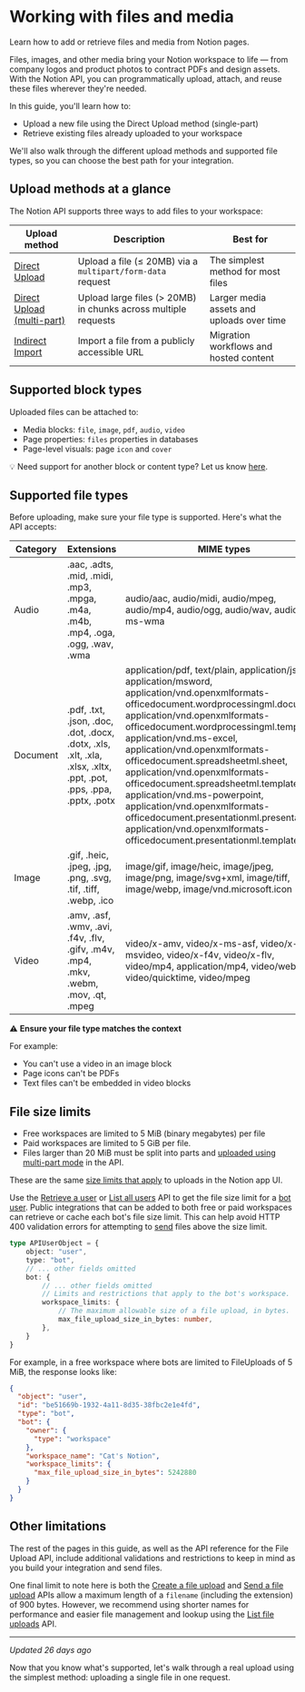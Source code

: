 # Working with files and media

Learn how to add or retrieve files and media from Notion pages.

Files, images, and other media bring your Notion workspace to life — from company logos and product photos to contract
PDFs and design assets. With the Notion API, you can programmatically upload, attach, and reuse these files wherever
they're needed.

In this guide, you'll learn how to:

- Upload a new file using the Direct Upload method (single-part)
- Retrieve existing files already uploaded to your workspace

We'll also walk through the different upload methods and supported file types, so you can choose the best path for your
integration.

## Upload methods at a glance

The Notion API supports three ways to add files to your workspace:

| Upload method                                            | Description                                                    | Best for                                  |
|----------------------------------------------------------|----------------------------------------------------------------|-------------------------------------------|
| [Direct Upload](/docs/direct-upload)                     | Upload a file (≤ 20MB) via a `multipart/form-data` request     | The simplest method for most files        |
| [Direct Upload (multi-part)](/docs/sending-larger-files) | Upload large files (> 20MB) in chunks across multiple requests | Larger media assets and uploads over time |
| [Indirect Import](/docs/importing-external-files)        | Import a file from a publicly accessible URL                   | Migration workflows and hosted content    |

## Supported block types

Uploaded files can be attached to:

- Media blocks: `file`, `image`, `pdf`, `audio`, `video`
- Page properties: `files` properties in databases
- Page-level visuals: page `icon` and `cover`

💡 Need support for another block or content type? Let us
know [here](https://notiondevs.notion.site/1f8a4445d271805da593dd86bd86872b?pvs=105).

## Supported file types

Before uploading, make sure your file type is supported. Here's what the API accepts:

| Category | Extensions                                                                                                        | MIME types                                                                                                                                                                                                                                                                                                                                                                                                                                                                                                                                                              |
|----------|-------------------------------------------------------------------------------------------------------------------|-------------------------------------------------------------------------------------------------------------------------------------------------------------------------------------------------------------------------------------------------------------------------------------------------------------------------------------------------------------------------------------------------------------------------------------------------------------------------------------------------------------------------------------------------------------------------|
| Audio    | .aac, .adts, .mid, .midi, .mp3, .mpga, .m4a, .m4b, .mp4, .oga, .ogg, .wav, .wma                                   | audio/aac, audio/midi, audio/mpeg, audio/mp4, audio/ogg, audio/wav, audio/x-ms-wma                                                                                                                                                                                                                                                                                                                                                                                                                                                                                      |
| Document | .pdf, .txt, .json, .doc, .dot, .docx, .dotx, .xls, .xlt, .xla, .xlsx, .xltx, .ppt, .pot, .pps, .ppa, .pptx, .potx | application/pdf, text/plain, application/json, application/msword, application/vnd.openxmlformats-officedocument.wordprocessingml.document, application/vnd.openxmlformats-officedocument.wordprocessingml.template, application/vnd.ms-excel, application/vnd.openxmlformats-officedocument.spreadsheetml.sheet, application/vnd.openxmlformats-officedocument.spreadsheetml.template, application/vnd.ms-powerpoint, application/vnd.openxmlformats-officedocument.presentationml.presentation, application/vnd.openxmlformats-officedocument.presentationml.template |
| Image    | .gif, .heic, .jpeg, .jpg, .png, .svg, .tif, .tiff, .webp, .ico                                                    | image/gif, image/heic, image/jpeg, image/png, image/svg+xml, image/tiff, image/webp, image/vnd.microsoft.icon                                                                                                                                                                                                                                                                                                                                                                                                                                                           |
| Video    | .amv, .asf, .wmv, .avi, .f4v, .flv, .gifv, .m4v, .mp4, .mkv, .webm, .mov, .qt, .mpeg                              | video/x-amv, video/x-ms-asf, video/x-msvideo, video/x-f4v, video/x-flv, video/mp4, application/mp4, video/webm, video/quicktime, video/mpeg                                                                                                                                                                                                                                                                                                                                                                                                                             |

⚠️ **Ensure your file type matches the context**

For example:

- You can't use a video in an image block
- Page icons can't be PDFs
- Text files can't be embedded in video blocks

## File size limits

- Free workspaces are limited to 5 MiB (binary megabytes) per file
- Paid workspaces are limited to 5 GiB per file.
- Files larger than 20 MiB must be split into parts and [uploaded using multi-part mode](/docs/sending-larger-files) in
  the API.

These are the same [size limits that apply](https://www.notion.com/pricing) to uploads in the Notion app UI.

Use the [Retrieve a user](/reference/get-user) or [List all users](/reference/get-users) API to get the file size limit
for a [bot user](/reference/user#bots). Public integrations that can be added to both free or paid workspaces can
retrieve or cache each bot's file size limit. This can help avoid HTTP 400 validation errors for attempting
to [send](/reference/send-a-file-upload) files above the size limit.

```typescript
type APIUserObject = {
    object: "user",
    type: "bot",
    // ... other fields omitted
    bot: {
        // ... other fields omitted
        // Limits and restrictions that apply to the bot's workspace.
        workspace_limits: {
            // The maximum allowable size of a file upload, in bytes.
            max_file_upload_size_in_bytes: number,
        },
    }
}
```

For example, in a free workspace where bots are limited to FileUploads of 5 MiB, the response looks like:

```json
{
  "object": "user",
  "id": "be51669b-1932-4a11-8d35-38fbc2e1e4fd",
  "type": "bot",
  "bot": {
    "owner": {
      "type": "workspace"
    },
    "workspace_name": "Cat's Notion",
    "workspace_limits": {
      "max_file_upload_size_in_bytes": 5242880
    }
  }
}
```

## Other limitations

The rest of the pages in this guide, as well as the API reference for the File Upload API, include additional
validations and restrictions to keep in mind as you build your integration and send files.

One final limit to note here is both the [Create a file upload](/reference/create-a-file-upload)
and [Send a file upload](/reference/send-a-file-upload) APIs allow a maximum length of a `filename` (including the
extension) of 900 bytes. However, we recommend using shorter names for performance and easier file management and lookup
using the [List file uploads](/reference/list-file-uploads) API.

---

*Updated 26 days ago*

Now that you know what's supported, let's walk through a real upload using the simplest method: uploading a single file
in one request.